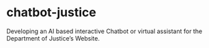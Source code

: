 # chatbot-justice
Developing an AI based interactive Chatbot or virtual assistant for the Department of Justice’s Website.
